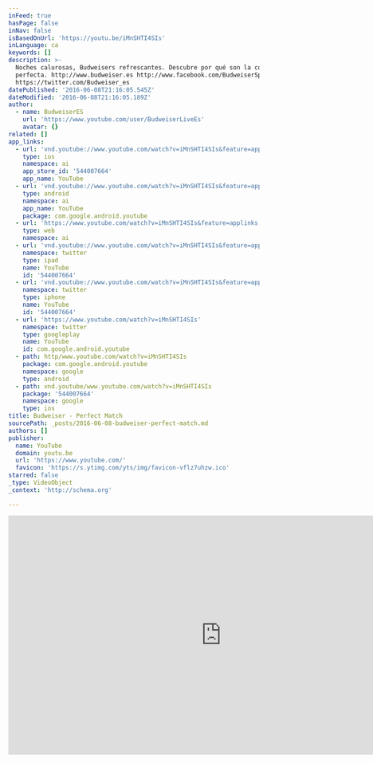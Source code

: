 ```yaml
---
inFeed: true
hasPage: false
inNav: false
isBasedOnUrl: 'https://youtu.be/iMnSHTI4SIs'
inLanguage: ca
keywords: []
description: >-
  Noches calurosas, Budweisers refrescantes. Descubre por qué son la combinación
  perfecta. http://www.budweiser.es http://www.facebook.com/BudweiserSpain
  https://twitter.com/Budweiser_es
datePublished: '2016-06-08T21:16:05.545Z'
dateModified: '2016-06-08T21:16:05.189Z'
author:
  - name: BudweiserES
    url: 'https://www.youtube.com/user/BudweiserLiveEs'
    avatar: {}
related: []
app_links:
  - url: 'vnd.youtube://www.youtube.com/watch?v=iMnSHTI4SIs&feature=applinks'
    type: ios
    namespace: ai
    app_store_id: '544007664'
    app_name: YouTube
  - url: 'vnd.youtube://www.youtube.com/watch?v=iMnSHTI4SIs&feature=applinks'
    type: android
    namespace: ai
    app_name: YouTube
    package: com.google.android.youtube
  - url: 'https://www.youtube.com/watch?v=iMnSHTI4SIs&feature=applinks'
    type: web
    namespace: ai
  - url: 'vnd.youtube://www.youtube.com/watch?v=iMnSHTI4SIs&feature=applinks'
    namespace: twitter
    type: ipad
    name: YouTube
    id: '544007664'
  - url: 'vnd.youtube://www.youtube.com/watch?v=iMnSHTI4SIs&feature=applinks'
    namespace: twitter
    type: iphone
    name: YouTube
    id: '544007664'
  - url: 'https://www.youtube.com/watch?v=iMnSHTI4SIs'
    namespace: twitter
    type: googleplay
    name: YouTube
    id: com.google.android.youtube
  - path: http/www.youtube.com/watch?v=iMnSHTI4SIs
    package: com.google.android.youtube
    namespace: google
    type: android
  - path: vnd.youtube/www.youtube.com/watch?v=iMnSHTI4SIs
    package: '544007664'
    namespace: google
    type: ios
title: Budweiser - Perfect Match
sourcePath: _posts/2016-06-08-budweiser-perfect-match.md
authors: []
publisher:
  name: YouTube
  domain: youtu.be
  url: 'https://www.youtube.com/'
  favicon: 'https://s.ytimg.com/yts/img/favicon-vflz7uhzw.ico'
starred: false
_type: VideoObject
_context: 'http://schema.org'

---
```

<iframe src="https://cdn.embedly.com/widgets/media.html?src=https%3A%2F%2Fwww.youtube.com%2Fembed%2FiMnSHTI4SIs%3Ffeature%3Doembed&amp;url=http%3A%2F%2Fwww.youtube.com%2Fwatch%3Fv%3DiMnSHTI4SIs&amp;image=https%3A%2F%2Fi.ytimg.com%2Fvi%2FiMnSHTI4SIs%2Fhqdefault.jpg&amp;key=b7d04c9b404c499eba89ee7072e1c4f7&amp;type=text%2Fhtml&amp;schema=youtube" width="854" height="480" scrolling="no" frameborder="0" allowfullscreen="" style=""></iframe>